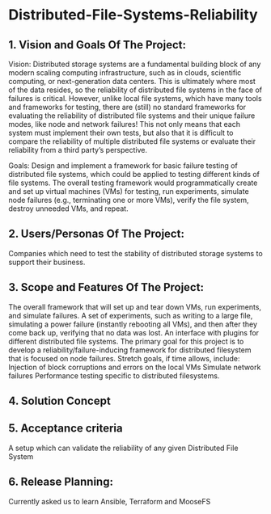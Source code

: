 # Distributed-File-Systems-Reliability

## 1. Vision and Goals Of The Project:
Vision: Distributed storage systems are a fundamental building block of any modern scaling computing infrastructure, such as in clouds, scientific computing, or next-generation data centers. This is ultimately where most of the data resides, so the reliability of distributed file systems in the face of failures is critical. However, unlike local file systems, which have many tools and frameworks for testing, there are (still) no standard frameworks for evaluating the reliability of distributed file systems and their unique failure modes, like node and network failures! This not only means that each system must implement their own tests, but also that it is difficult to compare the reliability of multiple distributed file systems or evaluate their reliability from a third party’s perspective.

Goals: Design and implement a framework for basic failure testing of distributed file systems, which could be applied to testing different kinds of file systems. The overall testing framework would programmatically create and set up virtual machines (VMs) for testing, run experiments, simulate node failures (e.g., terminating one or more VMs), verify the file system, destroy unneeded VMs, and repeat. 

## 2. Users/Personas Of The Project:
Companies which need to test the stability of distributed storage systems to support their business.


## 3. Scope and Features Of The Project:
The overall framework that will set up and tear down VMs, run experiments, and simulate failures.
A set of experiments, such as writing to a large file, simulating a power failure (instantly rebooting all VMs), and then after they come back up, verifying that no data was lost.
An interface with plugins for different distributed file systems. The primary goal for this project is to develop a reliability/failure-inducing framework for distributed filesystem that is focused on node failures. Stretch goals, if time allows, include:
Injection of block corruptions and errors on the local VMs
Simulate network failures
Performance testing specific to distributed filesystems.

## 4. Solution Concept
 
## 5. Acceptance criteria
A setup which can validate the reliability of any given Distributed File System

## 6. Release Planning:
Currently asked us to learn Ansible, Terraform and MooseFS



